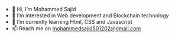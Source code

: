- 👋 Hi, I’m Mohammed Sajid
- 👀 I’m interested in Web development and Blockchain technology
- 🌱 I’m currently learning Html, CSS and Javascript
- 📫 Reach me on mohammedsajid501202@gmail.com

<!---
mohammedsajid911055/mohammedsajid911055 is a ✨ special ✨ repository because its `README.md` (this file) appears on your GitHub profile.
You can click the Preview link to take a look at your changes.
--->
